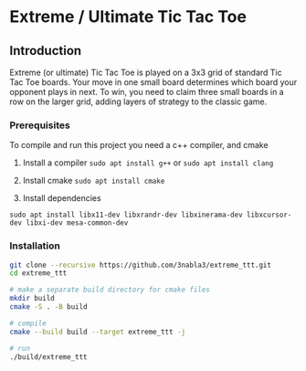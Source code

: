 # Extreme / Ultimate Tic Tac Toe

## Introduction

Extreme (or ultimate) Tic Tac Toe is played on a 3x3 grid of standard Tic Tac Toe boards. Your move in one small board determines which board your opponent plays in next. To win, you need to claim three small boards in a row on the larger grid, adding layers of strategy to the classic game.

<!-- TODO: insert picture -->

### Prerequisites

To compile and run this project you need a c++ compiler, and cmake

1. Install a compiler
   `sudo apt install g++` or `sudo apt install clang`

2. Install cmake `sudo apt install cmake`

3. Install dependencies

```
sudo apt install libx11-dev libxrandr-dev libxinerama-dev libxcursor-dev libxi-dev mesa-common-dev
```

### Installation

```sh
git clone --recursive https://github.com/3nabla3/extreme_ttt.git
cd extreme_ttt

# make a separate build directory for cmake files
mkdir build
cmake -S . -B build

# compile
cmake --build build --target extreme_ttt -j

# run
./build/extreme_ttt
```
